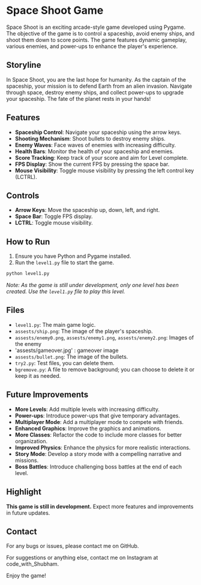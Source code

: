# Space Shoot Game

Space Shoot is an exciting arcade-style game developed using Pygame. The objective of the game is to control a spaceship, avoid enemy ships, and shoot them down to score points. The game features dynamic gameplay, various enemies, and power-ups to enhance the player's experience.

## Storyline

In Space Shoot, you are the last hope for humanity. As the captain of the spaceship, your mission is to defend Earth from an alien invasion. Navigate through space, destroy enemy ships, and collect power-ups to upgrade your spaceship. The fate of the planet rests in your hands!

## Features

- **Spaceship Control**: Navigate your spaceship using the arrow keys.
- **Shooting Mechanism**: Shoot bullets to destroy enemy ships.
- **Enemy Waves**: Face waves of enemies with increasing difficulty.
- **Health Bars**: Monitor the health of your spaceship and enemies.
- **Score Tracking**: Keep track of your score and aim for Level complete.
- **FPS Display**: Show the current FPS by pressing the space bar.
- **Mouse Visibility**: Toggle mouse visibility by pressing the left control key (LCTRL).

## Controls

- **Arrow Keys**: Move the spaceship up, down, left, and right.
- **Space Bar**: Toggle FPS display.
- **LCTRL**: Toggle mouse visibility.

## How to Run

1. Ensure you have Python and Pygame installed.
2. Run the `level1.py` file to start the game.

```bash
python level1.py
```

*Note: As the game is still under development, only one level has been created. Use the `level1.py` file to play this level.*

## Files

- `level1.py`: The main game logic.
- `assests/ship.png`: The image of the player's spaceship.
- `assests/enemy0.png`, `assests/enemy1.png`, `assests/enemy2.png`: Images of the enemy 
- 'assests/gameover.jpg' : gameover image 
- `assests/bullet.png`: The image of the bullets.
- `try2.py`: Test files, you can delete them.
- `bgremove.py`: A file to remove background; you can choose to delete it or keep it as needed.

## Future Improvements

- **More Levels**: Add multiple levels with increasing difficulty.
- **Power-ups**: Introduce power-ups that give temporary advantages.
- **Multiplayer Mode**: Add a multiplayer mode to compete with friends.
- **Enhanced Graphics**: Improve the graphics and animations.
- **More Classes**: Refactor the code to include more classes for better organization.
- **Improved Physics**: Enhance the physics for more realistic interactions.
- **Story Mode**: Develop a story mode with a compelling narrative and missions.
- **Boss Battles**: Introduce challenging boss battles at the end of each level.

## Highlight

**This game is still in development.** Expect more features and improvements in future updates.

## Contact

For any bugs or issues, please contact me on GitHub.

For suggestions or anything else, contact me on Instagram at code_with_Shubham.

Enjoy the game!
